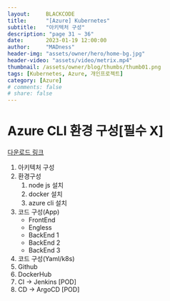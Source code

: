 ```yaml
---
layout:     BLACKCODE
title:      "[Azure] Kubernetes"
subtitle:   "아키텍처 구성"
description: "page 31 ~ 36"
date:       2023-01-19 12:00:00
author:     "MADness"
header-img: "assets/owner/hero/home-bg.jpg"
header-video: "assets/video/metrix.mp4"
thumbnail: /assets/owner/blog/thumbs/thumb01.png
tags: [Kubernetes, Azure, 개인프로젝트]
category: [Azure]
# comments: false
# share: false
---
```


# Azure CLI 환경 구성[필수 X]
[다운로드 링크](https://aka.ms/installazurecliwindows)

1. 아키텍처 구성
2. 환경구성
    1. node js 설치
    2. docker 설치
    3. azure cli 설치
3. 코드 구성(App)
    - FrontEnd
    - Engless
    - BackEnd 1
    - BackEnd 2
    - BackEnd 3
4. 코드 구성(Yaml/k8s)
5. Github
6. DockerHub
7. CI -> Jenkins [POD]
8. CD -> ArgoCD [POD]


